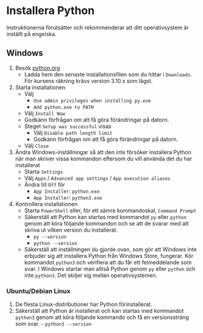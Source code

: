 # Installera Python

Instruktionerna förutsätter och rekommenderar att ditt operativsystem är inställt på engelska.

## Windows

1. Besök [python.org](https://www.python.org/)
    - Ladda hem den senaste installationsfilen som du hittar i `Downloads`. För kursens räkning krävs version 3.10.x som lägst.
2. Starta installationen
    - Välj
        - `Use admin privileges when installing py.exe`
        - `Add python.exe to PATH`
    - Välj `Install Now`
    - Godkänn förfrågan om att få göra förändringar på datorn.
    - Steget `Setup was successful` visas
        - Välj `Disable path length limit`
        - Godkänn förfrågan om att få göra förändringar på datorn.
    - Välj `Close`
3. Ändra Windows-inställningar så att den inte försöker installera Python när man skriver vissa kommandon eftersom du vill använda det du har installerat
    - Starta `Settings`
    - Välj `Apps` / `Advanced app settings` / `App execution aliases`
    - Ändra till `Off` för
        - `App Installer`: `python.exe`
        - `App Installer`: `python3.exe`
4. Kontrollera installationen
    - Starta `PowerShell` eller, för ett sämre kommandoskal, `Command Prompt`
    - Säkerställ att Python kan startas med kommandot `py` eller `python` genom att köra följande kommandon och se att de svarar med att skriva ut vilken version du installerat.
        - `py --version`
        - `python --version`
    - Säkerställ att inställningen du gjorde ovan, som gör att Windows inte erbjuder sig att installera Python från Windows Store, fungerar. Kör kommandot `python3` och verifiera att du får ett felmeddelande som svar. I Windows startar man alltså Python genom `py` eller `python` och inte `python3`. Det skiljer sig mellan operativsystemen.
### Ubuntu/Debian Linux

1. De flesta Linux-distributioner har Python förinstallerat.
2. Säkerställ att Python är installerat och kan startas med kommandot `python3` genom att köra följande kommando och få en versionssträng som svar.
        - `python3 --version`
